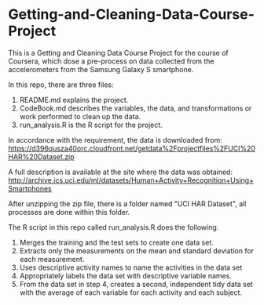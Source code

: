 # Getting-and-Cleaning-Data-Course-Project
This is a Getting and Cleaning Data Course Project for the course of Coursera, 
which dose a pre-process on  data collected from the accelerometers from the Samsung Galaxy S smartphone.

In this repo, there are three files:
1. README.md explains the project.
2. CodeBook.md describes the variables, the data, and transformations or work performed to clean up the data.
3. run_analysis.R is the R script for the project.

In accordance with the requirement, the data is downloaded from:
https://d396qusza40orc.cloudfront.net/getdata%2Fprojectfiles%2FUCI%20HAR%20Dataset.zip

A full description is available at the site where the data was obtained:
http://archive.ics.uci.edu/ml/datasets/Human+Activity+Recognition+Using+Smartphones

After unzipping the zip file, there is a folder named "UCI HAR Dataset", all processes 
are done within this folder.

The R script in this repo called run_analysis.R does the following.
1. Merges the training and the test sets to create one data set.
2. Extracts only the measurements on the mean and standard deviation for each measurement.
3. Uses descriptive activity names to name the activities in the data set
4. Appropriately labels the data set with descriptive variable names.
5. From the data set in step 4, creates a second, independent tidy data set with the average 
   of each variable for each activity and each subject.

